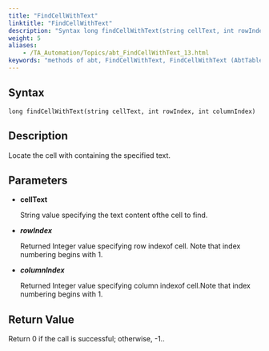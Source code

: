 ```yaml
--- 
title: "FindCellWithText"
linktitle: "FindCellWithText"
description: "Syntax long findCellWithText(string cellText, int rowIndex, int columnIndex) Description Locate the cell with containing the specified text. Parameters cellText String value specifying the text ..."
weight: 5
aliases: 
    - /TA_Automation/Topics/abt_FindCellWithText_13.html
keywords: "methods of abt, FindCellWithText, FindCellWithText (AbtTable), AbtTable, findcellwithtext, abttable findcellwithtext, find cell with specified value, locate cell containing particular content"
---
```


## Syntax

`long findCellWithText(string cellText, int rowIndex, int columnIndex)`

## Description  

Locate the cell with containing the specified text.

## Parameters  

-   **cellText**

    String value specifying the text content ofthe cell to find.

-   ***rowIndex***

    Returned Integer value specifying row indexof cell. Note that index numbering begins with 1.

-   ***columnIndex***

    Returned Integer value specifying column indexof cell.Note that index numbering begins with 1.


## Return Value  

Return 0 if the call is successful; otherwise, -1..





